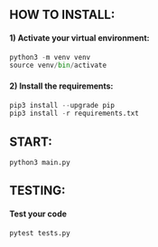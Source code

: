 ## HOW TO INSTALL:

#### 1) Activate your virtual environment:

```python
python3 -m venv venv
source venv/bin/activate
```


#### 2) Install the requirements:

```python
pip3 install --upgrade pip
pip3 install -r requirements.txt
```



## START:

```python
python3 main.py
```


## TESTING:

#### Test your code

```python
pytest tests.py
```
